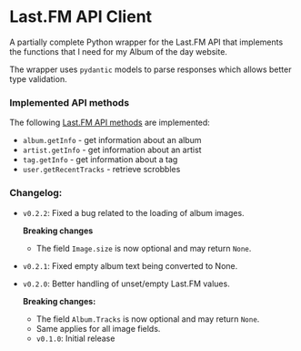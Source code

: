 # Last.FM API Client

A partially complete Python wrapper for the Last.FM API that implements the functions that I need for my Album of the day website.

The wrapper uses `pydantic` models to parse responses which allows better type validation.

### Implemented API methods

The following [Last.FM API methods](https://www.last.fm/api/intro) are implemented:
* `album.getInfo` - get information about an album
* `artist.getInfo` - get information about an artist
* `tag.getInfo` - get information about a tag
* `user.getRecentTracks` - retrieve scrobbles

### Changelog:
* `v0.2.2`: Fixed a bug related to the loading of album images.
  
  **Breaking changes**
    * The field `Image.size` is now optional and may return `None`.  
* `v0.2.1`: Fixed empty album text being converted to None.
* `v0.2.0`: Better handling of unset/empty Last.FM values.

   **Breaking changes:**
  * The field `Album.Tracks` is now optional and may return `None`.
  * Same applies for all image fields.
  * `v0.1.0`: Initial release